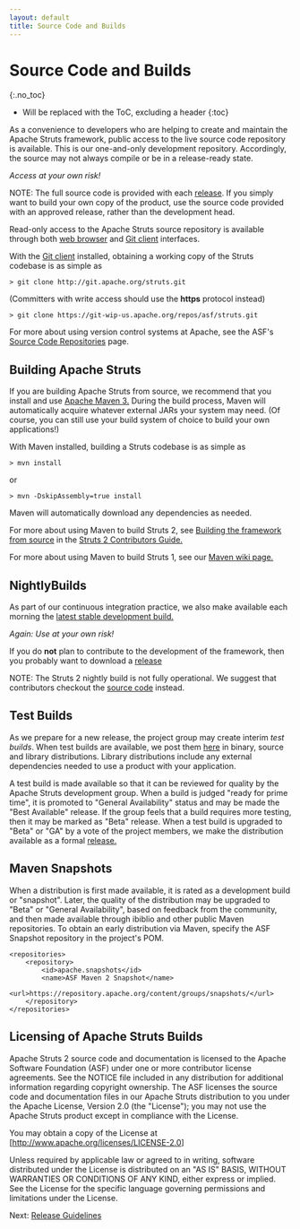 ```yaml
---
layout: default
title: Source Code and Builds
---
```


# Source Code and Builds
{:.no_toc}

* Will be replaced with the ToC, excluding a header
{:toc}

As a convenience to developers who are helping to create and maintain the Apache Struts framework,
public access to the live source code repository is available. This is our one-and-only development repository.
Accordingly, the source may not always compile or be in a release-ready state.

*Access at your own risk!*

NOTE: The full source code is provided with each [release](/download.cgi). If you simply want to build
your own copy of the product, use the source code provided with an approved release, rather than the development head.

Read-only access to the Apache Struts source repository is available through both
[web browser](https://git-wip-us.apache.org/repos/asf/struts/repo?p=struts.git;a=summary) and
[Git client](http://git-scm.com/) interfaces.

With the [Git client](http://git-scm.com/) installed, obtaining a working copy of the Struts codebase is as simple as

    > git clone http://git.apache.org/struts.git

(Committers with write access should use the **https** protocol instead)

    > git clone https://git-wip-us.apache.org/repos/asf/struts.git


For more about using version control systems at Apache, see the ASF's
[Source Code Repositories](http://www.apache.org/dev/#version-control) page.

## Building Apache Struts

If you are building Apache Struts from source, we recommend that you install and use
[Apache Maven 3.](http://maven.apache.org) During the build process, Maven will automatically acquire
whatever external JARs your system may need. (Of course, you can still use your build system of choice to build
your own applications!)

With Maven installed, building a Struts codebase is as simple as

    > mvn install

or

    > mvn -DskipAssembly=true install

Maven will automatically download any dependencies as needed.

For more about using Maven to build Struts 2, see
[Building the framework from source](/docs/building-the-framework-from-source.html) in the
[Struts 2 Contributors Guide.](/docs/contributors-guide.html)

For more about using Maven to build Struts 1, see our [Maven wiki page.](http://wiki.apache.org/struts/StrutsMaintenanceMaven)

## NightlyBuilds

As part of our continuous integration practice, we also make available each morning the
[latest stable development build.](https://builds.apache.org/view/S-Z/view/Struts/job/Struts2-JDK6/lastStableBuild/org.apache.struts$struts2-assembly/)

*Again: Use at your own risk!*

If you do **not** plan to contribute to the development of the framework, then you probably want to download a
[release](downloads.html)

NOTE: The Struts 2 nightly build is not fully operational. We suggest that contributors checkout
the [source code](#SourceCode) instead.

## Test Builds
            
As we prepare for a new release, the project group may create interim *test builds*. When test builds are available,
we post them [here](http://people.apache.org/builds/struts/) in binary, source and library distributions.
Library distributions include any external dependencies needed to use a product with your application.

A test build is made available so that it can be reviewed for quality by the Apache Struts development group.
When a build is judged "ready for prime time", it is promoted to "General Availability" status and may be
made the "Best Available" release. If the group feels that a build requires more testing, then it may be marked
as "Beta" release. When a test build is upgraded to "Beta" or "GA" by a vote of the project members,
we make the distribution available as a formal [release.](downloads.html)

## Maven Snapshots

When a distribution is first made available, it is rated as a development build or "snapshot". Later, the quality
of the distribution may be upgraded to "Beta" or "General Availability", based on feedback from the community,
and then made available through ibiblio and other public Maven repositories. To obtain an early distribution via Maven,
specify the ASF Snapshot repository in the project's POM.

    <repositories>
        <repository>
            <id>apache.snapshots</id>
            <name>ASF Maven 2 Snapshot</name>
            <url>https://repository.apache.org/content/groups/snapshots/</url>
        </repository>
    </repositories>


## Licensing of Apache Struts Builds

Apache Struts 2 source code and documentation is licensed to the Apache Software Foundation (ASF) under one
or more contributor license agreements. See the NOTICE file included in any distribution for additional information
regarding copyright ownership. The ASF licenses the source code and documentation files in our Apache Struts distribution
to you under the Apache License, Version 2.0 (the "License"); you may not use the Apache Struts product except in compliance
with the License.

You may obtain a copy of the License at [http://www.apache.org/licenses/LICENSE-2.0]

Unless required by applicable law or agreed to in writing, software distributed under the License is distributed on an
"AS IS" BASIS, WITHOUT WARRANTIES OR CONDITIONS OF ANY KIND, either express or implied.  See the License for the
specific language governing permissions and limitations under the License.

Next: [Release Guidelines](release-guidelines.html)
